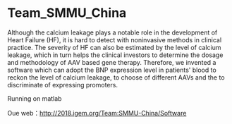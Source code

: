 # Team_SMMU_China
Although the calcium leakage plays a notable role in the development of Heart Failure (HF), it is hard to detect with noninvasive methods 
in clinical practice. The severity of HF can also be estimated by the level of calcium leakage, which in turn helps the clinical investors 
to determine the dosage and methodology of AAV based gene therapy. Therefore, we invented a software which can adopt the BNP expression 
level in patients' blood to reckon the level of calcium leakage, to choose of different AAVs and the to discriminate of expressing 
promoters.

Running on matlab

Oue  web：http://2018.igem.org/Team:SMMU-China/Software
